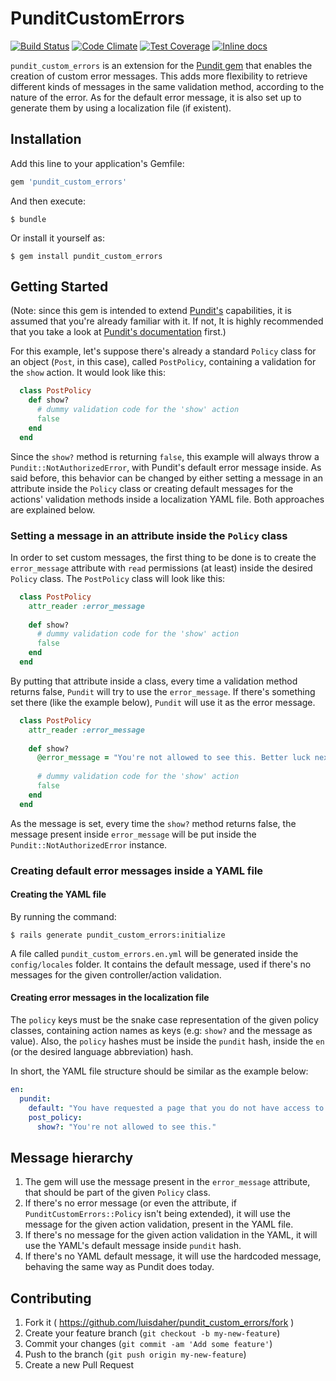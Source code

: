 # PunditCustomErrors
[![Build Status](https://travis-ci.org/luisdaher/pundit_custom_errors.svg)](https://travis-ci.org/luisdaher/pundit_custom_errors) [![Code Climate](https://codeclimate.com/github/luisdaher/pundit_custom_errors/badges/gpa.svg)](https://codeclimate.com/github/luisdaher/pundit_custom_errors) [![Test Coverage](https://codeclimate.com/github/luisdaher/pundit_custom_errors/badges/coverage.svg)](https://codeclimate.com/github/luisdaher/pundit_custom_errors) [![Inline docs](http://inch-ci.org/github/luisdaher/pundit_custom_errors.svg?branch=master)](http://inch-ci.org/github/luisdaher/pundit_custom_errors)

`pundit_custom_errors` is an extension for the [Pundit gem](https://github.com/elabs/pundit) that enables the creation of custom error messages. This adds more flexibility to retrieve different kinds of messages in the same validation method, according to the nature of the error. As for the default error message, it is also set up to generate them by using a localization file (if existent).

## Installation

Add this line to your application's Gemfile:

```ruby
gem 'pundit_custom_errors'
```

And then execute:

    $ bundle

Or install it yourself as:

    $ gem install pundit_custom_errors

## Getting Started

(Note: since this gem is intended to extend [Pundit's](https://github.com/elabs/pundit) capabilities, it is assumed that you're already familiar with it. If not, It is highly recommended that you take a look at [Pundit's documentation](https://github.com/elabs/pundit#pundit) first.)

For this example, let's suppose there's already a standard `Policy` class for an object (`Post`, in this case), called `PostPolicy`, containing a validation for the `show` action. It would look like this:

```ruby
  class PostPolicy
    def show?
      # dummy validation code for the 'show' action
      false
    end
  end
```

Since the `show?` method is returning `false`, this example will always throw a `Pundit::NotAuthorizedError`, with Pundit's default error message inside. As said before, this behavior can be changed by either setting a message in an attribute inside the `Policy` class or creating default messages for the actions' validation methods inside a localization YAML file. Both approaches are explained below.

### Setting a message in an attribute inside the `Policy` class

In order to set custom messages, the first thing to be done is to create the `error_message` attribute with `read` permissions (at least) inside the desired `Policy` class. The `PostPolicy` class will look like this:

```ruby
  class PostPolicy
    attr_reader :error_message
    
    def show?
      # dummy validation code for the 'show' action
      false
    end
  end
```

By putting that attribute inside a class, every time a validation method returns false, `Pundit` will try to use the `error_message`. If there's something set there (like the example below), `Pundit` will use it as the error message.

```ruby
  class PostPolicy
    attr_reader :error_message
    
    def show?
      @error_message = "You're not allowed to see this. Better luck next time!"
      
      # dummy validation code for the 'show' action
      false
    end
  end
```

As the message is set, every time the `show?` method returns false, the message present inside `error_message` will be put inside the `Pundit::NotAuthorizedError` instance.

### Creating default error messages inside a YAML file

#### Creating the YAML file

By running the command:

    $ rails generate pundit_custom_errors:initialize

A file called `pundit_custom_errors.en.yml` will be generated inside the `config/locales` folder. It contains the default message, used if there's no messages for the given controller/action validation.

#### Creating error messages in the localization file

The `policy` keys must be the snake case representation of the given policy classes, containing action names as keys (e.g: `show?` and the message as value). Also, the `policy` hashes must be inside the `pundit` hash, inside the `en` (or the desired language abbreviation) hash.

In short, the YAML file structure should be similar as the example below:

```yaml
en:
  pundit:
    default: "You have requested a page that you do not have access to."
    post_policy:
      show?: "You're not allowed to see this."
```

## Message hierarchy

1. The gem will use the message present in the `error_message` attribute, that should be part of the given `Policy` class.
2. If there's no error message (or even the attribute, if `PunditCustomErrors::Policy` isn't being extended), it will use the message for the given action validation, present in the YAML file.
3. If there's no message for the given action validation in the YAML, it will use the YAML's default message inside `pundit` hash.
4. If there's no YAML default message, it will use the hardcoded message, behaving the same way as Pundit does today.

## Contributing

1. Fork it ( https://github.com/luisdaher/pundit_custom_errors/fork )
2. Create your feature branch (`git checkout -b my-new-feature`)
3. Commit your changes (`git commit -am 'Add some feature'`)
4. Push to the branch (`git push origin my-new-feature`)
5. Create a new Pull Request
